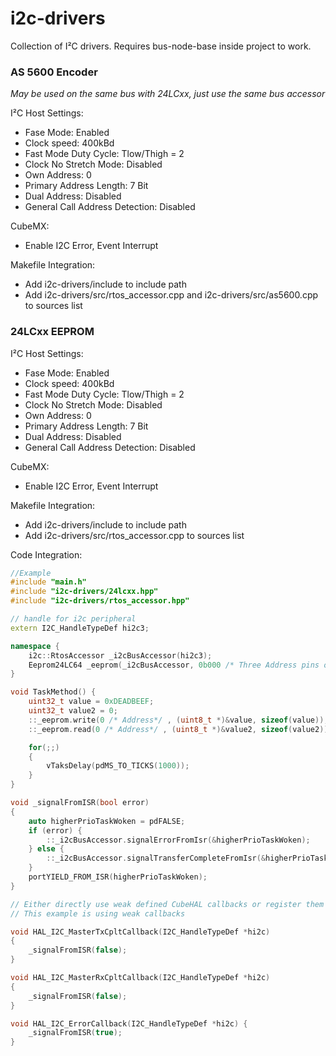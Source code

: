 # i2c-drivers
Collection of I²C drivers. Requires bus-node-base inside project to work.

### AS 5600 Encoder
*May be used on the same bus with 24LCxx, just use the same bus accessor*

I²C Host Settings:
 - Fase Mode: Enabled
 - Clock speed: 400kBd
 - Fast Mode Duty Cycle: Tlow/Thigh = 2
 - Clock No Stretch Mode: Disabled
 - Own Address: 0
 - Primary Address Length: 7 Bit
 - Dual Address: Disabled
 - General Call Address Detection: Disabled

CubeMX: 
 - Enable I2C Error, Event Interrupt

Makefile Integration:

- Add i2c-drivers/include to include path
- Add i2c-drivers/src/rtos_accessor.cpp and i2c-drivers/src/as5600.cpp to sources list


### 24LCxx EEPROM

I²C Host Settings: 
 - Fase Mode: Enabled
 - Clock speed: 400kBd
 - Fast Mode Duty Cycle: Tlow/Thigh = 2
 - Clock No Stretch Mode: Disabled
 - Own Address: 0
 - Primary Address Length: 7 Bit
 - Dual Address: Disabled
 - General Call Address Detection: Disabled

CubeMX: 
 - Enable I2C Error, Event Interrupt

Makefile Integration:

- Add i2c-drivers/include to include path
- Add i2c-drivers/src/rtos_accessor.cpp to sources list


Code Integration:

```c++
//Example
#include "main.h"
#include "i2c-drivers/24lcxx.hpp"
#include "i2c-drivers/rtos_accessor.hpp"

// handle for i2c peripheral
extern I2C_HandleTypeDef hi2c3;

namespace {
    i2c::RtosAccessor _i2cBusAccessor(hi2c3);
    Eeprom24LC64 _eeprom(_i2cBusAccessor, 0b000 /* Three Address pins on chip */);
}

void TaskMethod() {
    uint32_t value = 0xDEADBEEF;
    uint32_t value2 = 0;
    ::_eeprom.write(0 /* Address*/ , (uint8_t *)&value, sizeof(value));
    ::_eeprom.read(0 /* Address*/ , (uint8_t *)&value2, sizeof(value2));

    for(;;)
    {
        vTaksDelay(pdMS_TO_TICKS(1000));
    }
}

void _signalFromISR(bool error)
{
    auto higherPrioTaskWoken = pdFALSE;
    if (error) {
        ::_i2cBusAccessor.signalErrorFromIsr(&higherPrioTaskWoken);
    } else {
        ::_i2cBusAccessor.signalTransferCompleteFromIsr(&higherPrioTaskWoken);
    }
    portYIELD_FROM_ISR(higherPrioTaskWoken);
}

// Either directly use weak defined CubeHAL callbacks or register them 
// This example is using weak callbacks

void HAL_I2C_MasterTxCpltCallback(I2C_HandleTypeDef *hi2c)
{
    _signalFromISR(false);
}

void HAL_I2C_MasterRxCpltCallback(I2C_HandleTypeDef *hi2c)
{
    _signalFromISR(false);
}

void HAL_I2C_ErrorCallback(I2C_HandleTypeDef *hi2c) {
    _signalFromISR(true);
}
```
